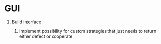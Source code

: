 # GUI

1. Build interface

   1. Implement possibility for custom strategies that just needs to return either defect or cooperate